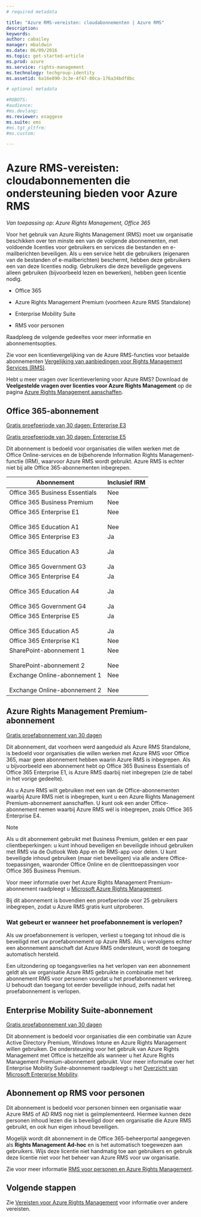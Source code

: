 ```yaml
---
# required metadata

title: "Azure RMS-vereisten: cloudabonnementen | Azure RMS"
description:
keywords:
author: cabailey
manager: mbaldwin
ms.date: 06/09/2016
ms.topic: get-started-article
ms.prod: azure
ms.service: rights-management
ms.technology: techgroup-identity
ms.assetid: 6a16e890-3c3e-4f47-80ca-176a34bdf8bc

# optional metadata

#ROBOTS:
#audience:
#ms.devlang:
ms.reviewer: esaggese
ms.suite: ems
#ms.tgt_pltfrm:
#ms.custom:

---
```



# Azure RMS-vereisten: cloudabonnementen die ondersteuning bieden voor Azure RMS

*Van toepassing op: Azure Rights Management, Office 365*

Voor het gebruik van Azure Rights Management (RMS) moet uw organisatie beschikken over ten minste een van de volgende abonnementen, met voldoende licenties voor gebruikers en services die bestanden en e-mailberichten beveiligen. Als u een service hebt die gebruikers (eigenaren van de bestanden of e-mailberichten) beschermt, hebben deze gebruikers een van deze licenties nodig. Gebruikers die deze beveiligde gegevens alleen gebruiken (bijvoorbeeld lezen en bewerken), hebben geen licentie nodig.

-   Office 365

-   Azure Rights Management Premium (voorheen Azure RMS Standalone)

-   Enterprise Mobility Suite

-   RMS voor personen

Raadpleeg de volgende gedeeltes voor meer informatie en abonnementsopties.

Zie voor een licentievergelijking van de Azure RMS-functies voor betaalde abonnementen [Vergelijking van aanbiedingen voor Rights Management Services (RMS)](http://technet.microsoft.com/dn858608).

Hebt u meer vragen over licentieverlening voor Azure RMS? Download de **Veelgestelde vragen over licenties voor Azure Rights Management** op de pagina [Azure Rights Management aanschaffen](https://www.microsoft.com/en-us/server-cloud/products/azure-rights-management/Purchasing.aspx). 

## Office 365-abonnement
[Gratis proefperiode van 30 dagen: Enterprise E3](http://go.microsoft.com/fwlink/p/?LinkID=403802)

[Gratis proefperiode van 30 dagen: Enterprise E5](https://go.microsoft.com/fwlink/p/?LinkID=698279)

Dit abonnement is bedoeld voor organisaties die willen werken met de Office Online-services en de bijbehorende Information Rights Management-functie (IRM), waarvoor Azure RMS wordt gebruikt. Azure RMS is echter niet bij alle Office 365-abonnementen inbegrepen.

Abonnement  |Inclusief IRM 
------------- | ------------- |
Office 365 Business Essentials|Nee|
Office 365 Business Premium|Nee|
Office 365 Enterprise E1 <br /><br /> Office 365 Education A1|Nee <br /><br /> Nee|
Office 365 Enterprise E3 <br /><br /> Office 365 Education A3 <br /><br /> Office 365 Government G3|Ja <br /><br /> Ja <br /><br /> Ja|
Office 365 Enterprise E4 <br /><br /> Office 365 Education A4 <br /><br /> Office 365 Government G4|Ja <br /><br /> Ja <br /><br /> Ja|
Office 365 Enterprise E5 <br /><br /> Office 365 Education A5|Ja <br /><br /> Ja|
Office 365 Enterprise K1|Nee|
SharePoint-abonnement 1 <br /><br /> SharePoint-abonnement 2|Nee <br /><br /> Nee|
Exchange Online-abonnement 1 <br /><br /> Exchange Online-abonnement 2|Nee <br /><br /> Nee|


## Azure Rights Management Premium-abonnement
[Gratis proefabonnement van 30 dagen](https://portal.microsoftonline.com/Signup/MainSignUp15.aspx?&amp;OfferId=A43415D3-404C-4df3-B31B-AAD28118A778&amp;dl=RIGHTSMANAGEMENT&amp;ali=1)

Dit abonnement, dat voorheen werd aangeduid als Azure RMS Standalone, is bedoeld voor organisaties die willen werken met Azure RMS voor Office 365, maar geen abonnement hebben waarin Azure RMS is inbegrepen. Als u bijvoorbeeld een abonnement hebt op Office 365 Business Essentials of Office 365 Enterprise E1, is Azure RMS daarbij niet inbegrepen (zie de tabel in het vorige gedeelte). 

Als u Azure RMS wilt gebruiken met een van de Office-abonnementen waarbij Azure RMS niet is inbegrepen, kunt u een Azure Rights Management Premium-abonnement aanschaffen. U kunt ook een ander Office-abonnement nemen waarbij Azure RMS wél is inbegrepen, zoals Office 365 Enterprise E4.

> [!NOTE]
> Als u dit abonnement gebruikt met Business Premium, gelden er een paar clientbeperkingen: u kunt inhoud beveiligen en beveiligde inhoud gebruiken met RMS via de Outlook Web App en de RMS-app voor delen. U kunt beveiligde inhoud gebruiken (maar niet beveiligen) via alle andere Office-toepassingen, waaronder Office Online en de clienttoepassingen voor Office 365 Business Premium.

Voor meer informatie over het Azure Rights Management Premium-abonnement raadpleegt u [Microsoft Azure Rights Management](http://products.office.com/business/microsoft-azure-rights-management).

Bij dit abonnement is bovendien een proefperiode voor 25 gebruikers inbegrepen, zodat u Azure RMS gratis kunt uitproberen. 

### Wat gebeurt er wanneer het proefabonnement is verlopen?
Als uw proefabonnement is verlopen, verliest u toegang tot inhoud die is beveiligd met uw proefabonnement op Azure RMS. Als u vervolgens echter een abonnement aanschaft dat Azure RMS ondersteunt, wordt de toegang automatisch hersteld.

Een uitzondering op toegangsverlies na het verlopen van een abonnement geldt als uw organisatie Azure RMS gebruikte in combinatie met het abonnement RMS voor personen voordat u het proefabonnement verkreeg. U behoudt dan toegang tot eerder beveiligde inhoud, zelfs nadat het proefabonnement is verlopen.

## Enterprise Mobility Suite-abonnement
[Gratis proefabonnement van 30 dagen](https://portal.office.com/Signup/Signup.aspx?OfferId=2E63A04D-BE0B-4A0F-A8CF-407C1C299221&dl=EMS)

Dit abonnement is bedoeld voor organisaties die een combinatie van Azure Active Directory Premium, Windows Intune en Azure Rights Management willen gebruiken. De ondersteuning voor het gebruik van Azure Rights Management met Office is hetzelfde als wanneer u het Azure Rights Management Premium-abonnement gebruikt. Voor meer informatie over het Enterprise Mobility Suite-abonnement raadpleegt u het [Overzicht van Microsoft Enterprise Mobility](http://go.microsoft.com/fwlink/?LinkId=615386).

## Abonnement op RMS voor personen
Dit abonnement is bedoeld voor personen binnen een organisatie waar Azure RMS of AD RMS nog niet is geïmplementeerd. Hiermee kunnen deze personen inhoud lezen die is beveiligd door een organisatie die Azure RMS gebruikt, en ook hun eigen inhoud beveiligen.

Mogelijk wordt dit abonnement in de Office 365-beheerportal aangegeven als **Rights Management Ad-hoc** en is het automatisch toegewezen aan gebruikers. Wijs deze licentie niet handmatig toe aan gebruikers en gebruik deze licentie niet voor het beheer van Azure RMS voor uw organisatie. 

Zie voor meer informatie [RMS voor personen en Azure Rights Management](../understand-explore/rms-for-individuals.md).

## Volgende stappen
Zie [Vereisten voor Azure Rights Management](requirements-azure-rms.md) voor informatie over andere vereisten.

<!--HONumber=Jun16_HO2-->



